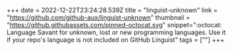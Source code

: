 +++
date = 2022-12-22T23:24:28.539Z
title = "linguist-unknown"
link = "https://github.com/github-aux/linguist-unknown"
thumbnail = "https://github.githubassets.com/pinned-octocat.svg"
snippet=":octocat: Language Savant for unknown, lost or new programming languages. Use it if your repo's language is not included on GitHub Linguist"
tags = [""]
+++
